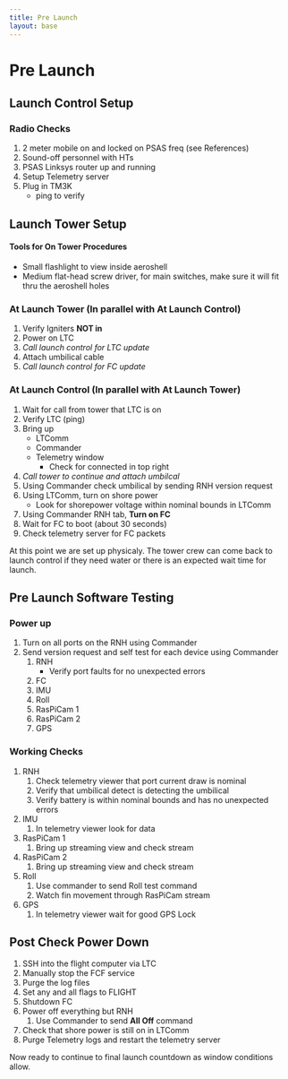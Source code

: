 ```yaml
---
title: Pre Launch
layout: base
---
```


# Pre Launch

## Launch Control Setup

### Radio Checks

 1. 2 meter mobile on and locked on PSAS freq (see References)
 1. Sound-off personnel with HTs
 1. PSAS Linksys router up and running
 1. Setup Telemetry server
 1. Plug in TM3K
    - ping to verify


## Launch Tower Setup

#### Tools for On Tower Procedures

 - Small flashlight to view inside aeroshell
 - Medium flat-head screw driver, for main switches, make sure it will fit thru the aeroshell holes

### At Launch Tower  (In parallel  with At Launch Control)
 1. Verify Igniters **NOT in**
 1. Power on LTC 
 1. _Call launch control for LTC update_
 1. Attach umbilical cable
 1. _Call launch control for FC update_

### At Launch Control (In parallel with At Launch Tower)

 1. Wait for call from tower that LTC is on
 1. Verify LTC (ping)
 1. Bring up
    - LTComm
    - Commander
    - Telemetry window
       - Check for connected in top right
 1. _Call tower to continue and attach umbilcal_
 1. Using Commander check umbilical by sending RNH version request
 1. Using LTComm, turn on shore power
    - Look for shorepower voltage within nominal bounds in LTComm
 1. Using Commander RNH tab, **Turn on FC**
 1. Wait for FC to boot (about 30 seconds)
 1. Check telemetry server for FC packets


At this point we are set up physicaly. The tower crew can come back to launch control if they need water or there is an expected wait time for launch.

## Pre Launch Software Testing

### Power up

 1. Turn on all ports on the RNH using Commander
 1. Send version request and self test for each device using Commander
    1. RNH
        -  Verify port faults for no unexpected errors
    1. FC
    1. IMU
    1. Roll
    1. RasPiCam 1
    1. RasPiCam 2
    1. GPS

### Working Checks

 1. RNH
    1. Check telemetry viewer that port current draw is nominal
    1. Verify that umbilical detect is detecting the umbilical
    1. Verify battery is within nominal bounds and has no unexpected errors
 1. IMU
    1. In telemetry viewer look for data
 1. RasPiCam 1
    1. Bring up streaming view and check stream
 1. RasPiCam 2
    1. Bring up streaming view and check stream
 1. Roll
    1. Use commander to send Roll test command
    1. Watch fin movement through RasPiCam stream
 1. GPS
    1. In telemetry viewer wait for good GPS Lock


## Post Check Power Down

 1. SSH into the flight computer via LTC
 1. Manually stop the FCF service
 1. Purge the log files
 1. Set any and all flags to FLIGHT
 1. Shutdown FC
 1. Power off everything but RNH
    1. Use Commander to send **All Off** command
 1. Check that shore power is still on in LTComm
 1. Purge Telemetry logs and restart the telemetry server

Now ready to continue to final launch countdown as window conditions allow.
